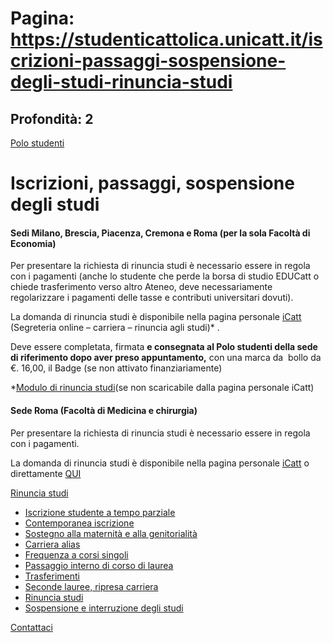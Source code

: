 # Pagina: https://studenticattolica.unicatt.it/iscrizioni-passaggi-sospensione-degli-studi-rinuncia-studi

## Profondità: 2

[Polo studenti](home-polo-studenti)



# Iscrizioni, passaggi, sospensione degli studi

#### Sedi Milano, Brescia, Piacenza, Cremona e Roma (per la sola Facoltà di Economia)

Per presentare la richiesta di rinuncia studi è necessario essere in regola con i pagamenti (anche lo studente che perde la borsa di studio EDUCatt o chiede trasferimento verso altro Ateneo, deve necessariamente regolarizzare i pagamenti delle tasse e contributi universitari dovuti).

La domanda di rinuncia studi è disponibile nella pagina personale [iCatt](https://icatt.unicatt.it/) (Segreteria online – carriera – rinuncia agli studi)\* .

Deve essere completata, firmata **e consegnata al Polo studenti della sede di riferimento dopo aver preso appuntamento,** con una marca da  bollo da €. 16,00, il Badge (se non attivato finanziariamente)

\*[Modulo di rinuncia studi](RINUNCIA%20STUDI_V2.pdf)(se non scaricabile dalla pagina personale iCatt)

#### Sede Roma (Facoltà di Medicina e chirurgia)

Per presentare la richiesta di rinuncia studi è necessario essere in regola con i pagamenti.

La domanda di rinuncia studi è disponibile nella pagina personale [iCatt](https://login.unicatt.it/iamws/forbidden) o direttamente [QUI](https://studenticattolica.unicatt.it/Rinuncia_facolta_Medicina_e_chirurgia)

[Rinuncia studi](#submenu__wrapper "Rinuncia studi")

* [Iscrizione studente a tempo parziale](iscrizioni-passaggi-sospensione-degli-studi-iscrizione-studente-a-tempo-parziale "Iscrizione studente a tempo parziale")
* [Contemporanea iscrizione](iscrizioni-passaggi-sospensione-degli-studi-contemporanea-iscrizione "Contemporanea iscrizione")
* [Sostegno alla maternità e alla genitorialità](iscrizioni-passaggi-sospensione-degli-studi-sostegno-alla-maternita-e-alla-genitorialita "Sostegno alla maternità e alla genitorialità")
* [Carriera alias](iscrizioni-passaggi-sospensione-degli-studi-carriera-alias "Carriera alias")
* [Frequenza a corsi singoli](iscrizioni-passaggi-sospensione-degli-studi-frequenza-a-corsi-singoli "Frequenza a corsi singoli")
* [Passaggio interno di corso di laurea](iscrizioni-passaggi-sospensione-degli-studi-passaggio-interno-di-corso-di-laurea "Passaggio interno di corso di laurea")
* [Trasferimenti](iscrizioni-passaggi-sospensione-degli-studi-trasferimenti "Trasferimenti")
* [Seconde lauree, ripresa carriera](iscrizioni-passaggi-sospensione-degli-studi-seconde-lauree-ripresa-carriera "Seconde lauree, ripresa carriera")
* [Rinuncia studi](iscrizioni-passaggi-sospensione-degli-studi-rinuncia-studi "Rinuncia studi")
* [Sospensione e interruzione degli studi](iscrizioni-passaggi-sospensione-degli-studi-sospensione-e-interruzione-degli-studi "Sospensione e interruzione degli studi")

[Contattaci](home-contatti "Contattaci")